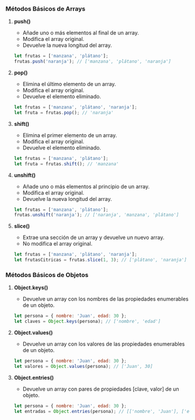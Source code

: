 ### Métodos Básicos de Arrays

1. **push()**
   - Añade uno o más elementos al final de un array.
   - Modifica el array original.
   - Devuelve la nueva longitud del array.

   ```javascript
   let frutas = ['manzana', 'plátano'];
   frutas.push('naranja'); // ['manzana', 'plátano', 'naranja']
   ```

2. **pop()**
   - Elimina el último elemento de un array.
   - Modifica el array original.
   - Devuelve el elemento eliminado.

   ```javascript
   let frutas = ['manzana', 'plátano', 'naranja'];
   let fruta = frutas.pop(); // 'naranja'
   ```

3. **shift()**
   - Elimina el primer elemento de un array.
   - Modifica el array original.
   - Devuelve el elemento eliminado.

   ```javascript
   let frutas = ['manzana', 'plátano'];
   let fruta = frutas.shift(); // 'manzana'
   ```

4. **unshift()**
   - Añade uno o más elementos al principio de un array.
   - Modifica el array original.
   - Devuelve la nueva longitud del array.

   ```javascript
   let frutas = ['manzana', 'plátano'];
   frutas.unshift('naranja'); // ['naranja', 'manzana', 'plátano']
   ```

5. **slice()**
   - Extrae una sección de un array y devuelve un nuevo array.
   - No modifica el array original.

   ```javascript
   let frutas = ['manzana', 'plátano', 'naranja'];
   let frutasCitricas = frutas.slice(1, 3); // ['plátano', 'naranja']
   ```


### Métodos Básicos de Objetos

1. **Object.keys()**
   - Devuelve un array con los nombres de las propiedades enumerables de un objeto.

   ```javascript
   let persona = { nombre: 'Juan', edad: 30 };
   let claves = Object.keys(persona); // ['nombre', 'edad']
   ```

2. **Object.values()**
   - Devuelve un array con los valores de las propiedades enumerables de un objeto.

   ```javascript
   let persona = { nombre: 'Juan', edad: 30 };
   let valores = Object.values(persona); // ['Juan', 30]
   ```

3. **Object.entries()**
   - Devuelve un array con pares de propiedades [clave, valor] de un objeto.

   ```javascript
   let persona = { nombre: 'Juan', edad: 30 };
   let entradas = Object.entries(persona); // [['nombre', 'Juan'], ['edad', 30']]